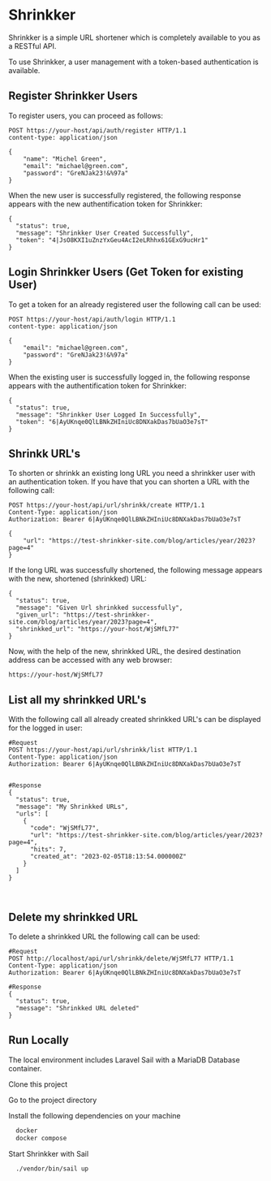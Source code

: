 
# Shrinkker

Shrinkker is a simple URL shortener which is completely available to you as a RESTful API.

To use Shrinkker, a user management with a token-based authentication is available.



## Register Shrinkker Users
To register users, you can proceed as follows:
```
POST https://your-host/api/auth/register HTTP/1.1
content-type: application/json

{
    "name": "Michel Green",
    "email": "michael@green.com",
    "password": "GreNJak23!&%97a"
}

```
When the new user is successfully registered, the following response appears with the new authentification token for Shrinkker:
```
{
  "status": true,
  "message": "Shrinkker User Created Successfully",
  "token": "4|JsO8KXI1uZnzYxGeu4AcI2eLRhhx61GExG9ucHr1"
}
```
## Login Shrinkker Users (Get Token for existing User)
To get a token for an already registered user the following call can be used:
```
POST https://your-host/api/auth/login HTTP/1.1
content-type: application/json

{
    "email": "michael@green.com",
    "password": "GreNJak23!&%97a"
}

```
When the existing user is successfully logged in, the following response appears with the authentification token for Shrinkker:
```
{
  "status": true,
  "message": "Shrinkker User Logged In Successfully",
  "token": "6|AyUKnqe0QlLBNkZHIniUc8DNXakDas7bUaO3e7sT"
}

```
## Shrinkk URL's
To shorten or shrinkk an existing long URL you need a shrinkker user with an authentication token. If you have that you can shorten a URL with the following call:
```
POST https://your-host/api/url/shrinkk/create HTTP/1.1
Content-Type: application/json
Authorization: Bearer 6|AyUKnqe0QlLBNkZHIniUc8DNXakDas7bUaO3e7sT

{
    "url": "https://test-shrinkker-site.com/blog/articles/year/2023?page=4"
}
```
If the long URL was successfully shortened, the following message appears with the new, shortened (shrinkked) URL:


```
{
  "status": true,
  "message": "Given Url shrinkked successfully",
  "given_url": "https://test-shrinkker-site.com/blog/articles/year/2023?page=4",
  "shrinkked_url": "https://your-host/WjSMfL77"
}
```
Now, with the help of the new, shrinkked URL, the desired destination address can be accessed with any web browser:
```
https://your-host/WjSMfL77
```
## List all my shrinkked URL's
With the following call all already created shrinkked URL's can be displayed for the logged in user:
```
#Request
POST https://your-host/api/url/shrinkk/list HTTP/1.1
Content-Type: application/json
Authorization: Bearer 6|AyUKnqe0QlLBNkZHIniUc8DNXakDas7bUaO3e7sT


#Response
{
  "status": true,
  "message": "My Shrinkked URLs",
  "urls": [
    {
      "code": "WjSMfL77",
      "url": "https://test-shrinkker-site.com/blog/articles/year/2023?page=4",
      "hits": 7,
      "created_at": "2023-02-05T18:13:54.000000Z"
    }
  ]
}



```
## Delete my shrinkked URL
To delete a shrinkked URL the following call can be used:
```
#Request
POST http://localhost/api/url/shrinkk/delete/WjSMfL77 HTTP/1.1
Content-Type: application/json
Authorization: Bearer 6|AyUKnqe0QlLBNkZHIniUc8DNXakDas7bUaO3e7sT

#Response
{
  "status": true,
  "message": "Shrinkked URL deleted"
}
```
## Run Locally

The local environment includes Laravel Sail with a MariaDB Database container.

Clone this project

Go to the project directory

Install the following dependencies on your machine

```bash
  docker
  docker compose
```

Start Shrinkker with Sail

```bash
  ./vendor/bin/sail up
```
